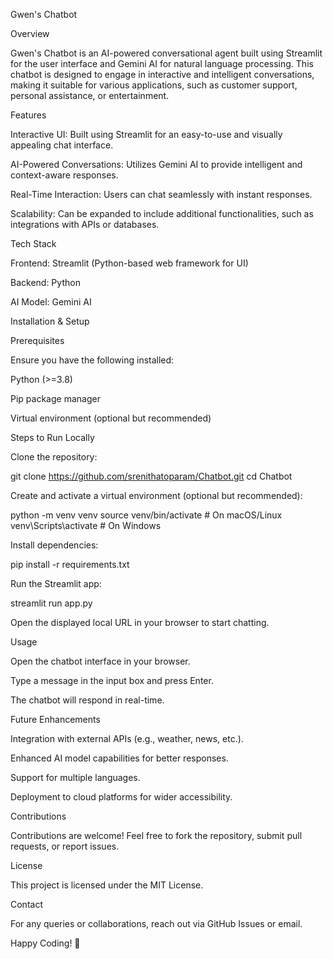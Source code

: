 Gwen's Chatbot

Overview

Gwen's Chatbot is an AI-powered conversational agent built using Streamlit for the user interface and Gemini AI for natural language processing. This chatbot is designed to engage in interactive and intelligent conversations, making it suitable for various applications, such as customer support, personal assistance, or entertainment.

Features

Interactive UI: Built using Streamlit for an easy-to-use and visually appealing chat interface.

AI-Powered Conversations: Utilizes Gemini AI to provide intelligent and context-aware responses.

Real-Time Interaction: Users can chat seamlessly with instant responses.

Scalability: Can be expanded to include additional functionalities, such as integrations with APIs or databases.

Tech Stack

Frontend: Streamlit (Python-based web framework for UI)

Backend: Python

AI Model: Gemini AI

Installation & Setup

Prerequisites

Ensure you have the following installed:

Python (>=3.8)

Pip package manager

Virtual environment (optional but recommended)

Steps to Run Locally

Clone the repository:

git clone https://github.com/srenithatoparam/Chatbot.git
cd Chatbot

Create and activate a virtual environment (optional but recommended):

python -m venv venv
source venv/bin/activate   # On macOS/Linux
venv\Scripts\activate      # On Windows

Install dependencies:

pip install -r requirements.txt

Run the Streamlit app:

streamlit run app.py

Open the displayed local URL in your browser to start chatting.

Usage

Open the chatbot interface in your browser.

Type a message in the input box and press Enter.

The chatbot will respond in real-time.

Future Enhancements

Integration with external APIs (e.g., weather, news, etc.).

Enhanced AI model capabilities for better responses.

Support for multiple languages.

Deployment to cloud platforms for wider accessibility.

Contributions

Contributions are welcome! Feel free to fork the repository, submit pull requests, or report issues.

License

This project is licensed under the MIT License.

Contact

For any queries or collaborations, reach out via GitHub Issues or email.

Happy Coding! 🚀

